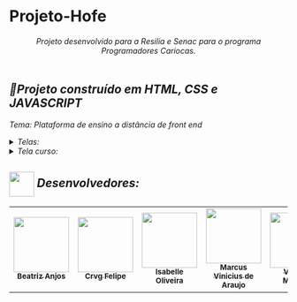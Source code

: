 # Projeto-Hofe
<!--Readme: Valesca -->
<div align="center">
<i><h6>Projeto desenvolvido para a Resilia e Senac para o programa Programadores Cariocas.<br></br>
</div>

## 💬Projeto construído em HTML, CSS e JAVASCRIPT <br>
  Tema: Plataforma de ensino a distância de front end<br>
  
  

<details>
  <summary>Telas:</summary>
      <p align="justify">
      1: Tela Home <br>
      2: Tela Serviços <br>
      3: Tela Cadastro<br>
      4: Tela Login <br>
      5: Tela Recuperação de senha <br>
      6: Tela Cursos <br>
      7: Tela Contato <br>
  </details>
  <details>
    <summary>Tela curso:</summary>
    <p align="justify">
      Login que da acessa a pagina curso: <br>
      e-mail: admin@hofe.com <br>
      senha: admin <br>
  </details>

## <img height="45px" align="center" src="https://github.com/luqui2/Sistema-para-Viagens-/blob/main/src/imagens/set.gif"> Desenvolvedores:
  <table>
  <tr>
    <td align="center"><a href="https://github.com/beatrizanjoss"><img src="https://avatars.githubusercontent.com/u/112946724?v=4" width="100px;" alt=""/><br /><sub><b>Beatriz Anjos</b></sub></a><br /><a href="" title="Code"></a></td>
     <td align="center"><a href="https://github.com/CrvgFelipe"><img src="https://avatars.githubusercontent.com/u/112822398?v=4" width="100px;" alt=""/><br /><sub><b>Crvg Felipe</b></sub></a><br /><a href="" title="Code"></a></td>
    <td align="center"><a href="https://github.com/bellladeoliveira"><img src="https://avatars.githubusercontent.com/u/113526549?v=4" width="100px;" alt=""/><br /><sub><b>Isabelle Oliveira</b></sub></a><br /><a href="" title="Code"></a></td>
    <td align="center"><a href="https://github.com/mvrga"><img src="https://avatars.githubusercontent.com/u/81950828?v=4" width="100px;" alt=""/><br /><sub><b>Marcus Vinicius de Araujo</b></sub></a><br /><a href="" title="Code"></a></td>
     <td align="center"><a href="https://github.com/Valhutcherson"><img src="https://avatars.githubusercontent.com/u/113068971?v=4" width="100px;" alt=""/><br /><sub><b>Valesca Marinho</b></sub></a><br /><a href="" title="Code"></a></td>
  </tr>
</table>
